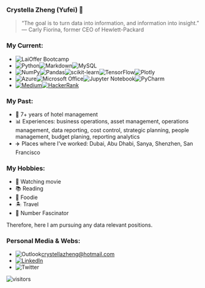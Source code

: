 ### Crystella Zheng (Yufei) 👋

<!--
**icezyf/icezyf** is a ✨ _special_ ✨ repository because its `README.md` (this file) appears on your GitHub profile.

Here are some ideas to get you started:

- 🔭 I’m currently working on ...
- 🌱 I’m currently learning ...
- 👯 I’m looking to collaborate on ...
- 🤔 I’m looking for help with ...
- 💬 Ask me about ...
- 📫 How to reach me: ...
- 😄 Pronouns: ...
- ⚡ Fun fact: ...
-->
> “The goal is to turn data into information, and information into insight.”
— Carly Fiorina, former CEO of Hewlett-Packard

### **My Current:** ###
- ![LaiOffer Bootcamp](https://img.shields.io/badge/LaiOffer%20Bootcamp-AI%20and%20Data%20Engineering%20Program%20-brightgreen)
- ![Python](https://img.shields.io/badge/python-3670A0?style=for-the-badge&logo=python&logoColor=ffdd54)![Markdown](https://img.shields.io/badge/markdown-%23000000.svg?style=for-the-badge&logo=markdown&logoColor=white)![MySQL](https://img.shields.io/badge/mysql-%2300f.svg?style=for-the-badge&logo=mysql&logoColor=white)
- ![NumPy](https://img.shields.io/badge/numpy-%23013243.svg?style=for-the-badge&logo=numpy&logoColor=white)![Pandas](https://img.shields.io/badge/pandas-%23150458.svg?style=for-the-badge&logo=pandas&logoColor=white)![scikit-learn](https://img.shields.io/badge/scikit--learn-%23F7931E.svg?style=for-the-badge&logo=scikit-learn&logoColor=white)![TensorFlow](https://img.shields.io/badge/TensorFlow-%23FF6F00.svg?style=for-the-badge&logo=TensorFlow&logoColor=white)![Plotly](https://img.shields.io/badge/Plotly-%233F4F75.svg?style=for-the-badge&logo=plotly&logoColor=white)
- ![Azure](https://img.shields.io/badge/azure-%230072C6.svg?style=for-the-badge&logo=azure-devops&logoColor=white)![Microsoft Office](https://img.shields.io/badge/Microsoft_Office-D83B01?style=for-the-badge&logo=microsoft-office&logoColor=white)![Jupyter Notebook](https://img.shields.io/badge/jupyter-%23FA0F00.svg?style=for-the-badge&logo=jupyter&logoColor=white)![PyCharm](https://img.shields.io/badge/pycharm-143?style=for-the-badge&logo=pycharm&logoColor=black&color=black&labelColor=green)
- [![Medium](https://img.shields.io/badge/Medium-%23000000.svg?style=for-the-badge&logo=Medium&logoColor=white)](https://medium.com/@crystellazheng)[![HackerRank](https://img.shields.io/badge/-Hackerrank-2EC866?style=for-the-badge&logo=HackerRank&logoColor=white)](https://www.hackerrank.com/icezyf)

### **My Past:** ###
- 🏨  7+ years of hotel management
- 📊 Experiences: business operations, asset management, operations management, data reporting, cost control, strategic planning, people management, budget planing, reporting analytics
- ✈️  Places where I've worked: Dubai, Abu Dhabi, Sanya, Shenzhen, San Francisco

### **My Hobbies:** ###
- 🎦 Watching movie
- 📚 Reading
- 🥗 Foodie
- 🏝 Travel
- 🔢 Number Fascinator 

Therefore, here I am pursuing any data relevant positions. 

### **Personal Media & Webs:** ###
- ![Outlook](https://img.shields.io/badge/Microsoft_Outlook-0078D4?style=for-the-badge&logo=microsoft-outlook&logoColor=white)crystellazheng@hotmail.com
- [![LinkedIn](https://img.shields.io/badge/linkedin-%230077B5.svg?style=for-the-badge&logo=linkedin&logoColor=white)](https://www.linkedin.com/in/crystellazheng)
- ![Twitter](https://img.shields.io/badge/<crystella_fafa>-%231DA1F2.svg?style=for-the-badge&logo=Twitter&logoColor=white)

![visitors](https://visitor-badge.glitch.me/badge?page_id=page.id&left_color=green&right_color=red)
